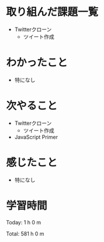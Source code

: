 # 取り組んだ課題一覧
- Twitterクローン
  - ツイート作成

# わかったこと
- 特になし

# 次やること
- Twitterクローン
  - ツイート作成
- JavaScript Primer

# 感じたこと
- 特になし

# 学習時間
Today: 1 h 0 m

Total: 581 h 0 m
